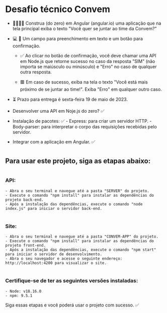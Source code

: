 # Desafio técnico Convem

-   👷🏻‍♀️🚧 Construa (do zero) em Angular (angular.io) uma aplicação que na tela principal exiba o texto "Você quer se juntar ao time da Convem?"
-   💻 🔘 Um campo para preenchimento em texto e um botão para confirmação.

    -   ✅ Ao clicar no botão de confirmação, você deve chamar uma API em Node.js que retorne sucesso no caso da resposta "SIM" (não importa se maiúsculo ou minúsculo) e "Erro" no caso de qualquer outra resposta.

    -   🟥 Em caso de sucesso, exiba na tela o texto "Você está mais próximo de se juntar ao time!". Exiba "Erro" em qualquer outro caso.

-   ⏳ Prazo para entrega é sexta-feira 19 de maio de 2023.

-   Desenvolver uma API em Noje.js do zero? ✅
-   Instalação de pacotes: ✅ - Express: para criar um servidor HTTP. - Body-parser: para interpretar o corpo das requisições recebidas pelo servidor.
-   Integrar com a aplicação em Angular. ✅

#

## Para usar este projeto, siga as etapas abaixo:

#

### API:

    - Abra o seu terminal e navegue até a pasta "SERVER" do projeto.
    - Execute o comando "npm install" para instalar as dependências do projeto back-end.
    - Após a instalação das dependências, execute o comando "node index.js" para iniciar o servidor back-end.

#

### Site:

    - Abra o seu terminal e navegue até a pasta "CONVEM-APP" do projeto.
    - Execute o comando "npm install" para instalar as dependências do projeto front-end.
    - Após a instalação das dependências, execute o comando "npm start" para iniciar o servidor de desenvolvimento.
    - Abra o seu navegador e acesse o seguinte endereço: http://localhost:4200 para visualizar o site.

#

### Certifique-se de ter as seguintes versões instaladas:

    - Node: v18.16.0
    - npm: 9.5.1

Siga essas etapas e você poderá usar o projeto com sucesso. ✅
